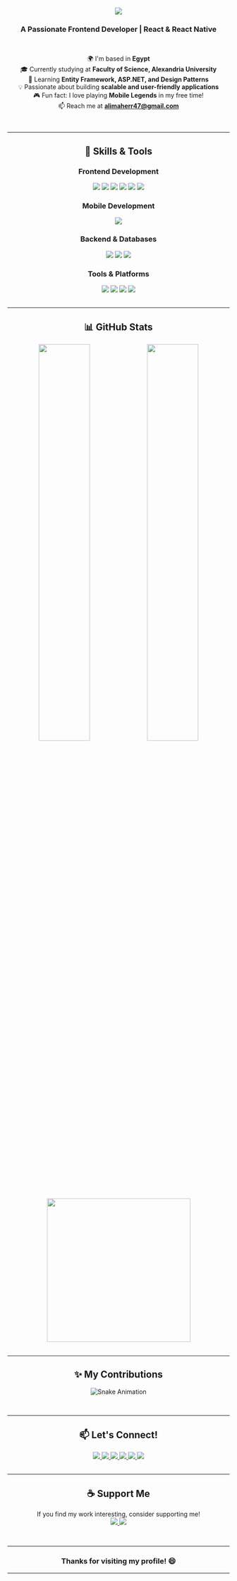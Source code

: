 <h1 align="center">
    <img src="https://readme-typing-svg.herokuapp.com/?font=Righteous&size=35&center=true&vCenter=true&width=500&height=70&duration=4000&lines=Hi+There!+👋;+I'm+Ali+Maher!;" />
</h1>

<h3 align="center">A Passionate Frontend Developer | React & React Native </h3>

<br/>

<div align="center">
  
  🌍 I'm based in **Egypt**  
  🎓 Currently studying at **Faculty of Science, Alexandria University**  
  🌱 Learning **Entity Framework, ASP.NET, and Design Patterns**  
  💡 Passionate about building **scalable and user-friendly applications**  
  🎮 Fun fact: I love playing **Mobile Legends** in my free time!  
  📫 Reach me at **alimaherr47@gmail.com**  

</div>

<br/>

---

<h2 align="center">🚀 Skills & Tools</h2>

<div align="center">
  
  ### Frontend Development
  <img src="https://img.shields.io/badge/React-61DAFB?style=for-the-badge&logo=react&logoColor=black" />
  <img src="https://img.shields.io/badge/HTML5-E34F26?style=for-the-badge&logo=html5&logoColor=white" />
  <img src="https://img.shields.io/badge/CSS3-1572B6?style=for-the-badge&logo=css3&logoColor=white" />
  <img src="https://img.shields.io/badge/JavaScript-F7DF1E?style=for-the-badge&logo=javascript&logoColor=black" />
  <img src="https://img.shields.io/badge/Tailwind_CSS-38B2AC?style=for-the-badge&logo=tailwind-css&logoColor=white" />
  <img src="https://img.shields.io/badge/Bootstrap-7952B3?style=for-the-badge&logo=bootstrap&logoColor=white" />
  
  ### Mobile Development
  <img src="https://img.shields.io/badge/React_Native-61DAFB?style=for-the-badge&logo=react&logoColor=black" />
  
  ### Backend & Databases
  <img src="https://img.shields.io/badge/.NET-512BD4?style=for-the-badge&logo=dotnet&logoColor=white" />
  <img src="https://img.shields.io/badge/MySQL-4479A1?style=for-the-badge&logo=mysql&logoColor=white" />
  <img src="https://img.shields.io/badge/C%23-239120?style=for-the-badge&logo=c-sharp&logoColor=white" />
  
  ### Tools & Platforms
  <img src="https://img.shields.io/badge/Git-F05032?style=for-the-badge&logo=git&logoColor=white" />
  <img src="https://img.shields.io/badge/GitHub-181717?style=for-the-badge&logo=github&logoColor=white" />
  <img src="https://img.shields.io/badge/VS_Code-007ACC?style=for-the-badge&logo=visual-studio-code&logoColor=white" />
  <img src="https://img.shields.io/badge/Figma-F24E1E?style=for-the-badge&logo=figma&logoColor=white" />
  
</div>

<br/>

---

<h2 align="center">📊 GitHub Stats</h2>

<div align="center">
  
  <img width="48%" src="https://github-readme-stats.vercel.app/api?username=ZODIAC3al&show_icons=true&theme=react&border_radius=10&hide_border=true" />
  <img width="48%" src="https://github-readme-streak-stats.herokuapp.com/?user=ZODIAC3al&theme=react&border_radius=10&hide_border=true" />
  
  <br/><br/>
  
  <img width="325" src="https://github-readme-stats.vercel.app/api/top-langs/?username=ZODIAC3al&layout=compact&theme=react&border_radius=10&hide_border=true" />
  
</div>

<br/>

---

<h2 align="center">✨ My Contributions</h2>

<div align="center">
  
  ![Snake Animation](https://raw.githubusercontent.com/trinib/trinib/snake/github-contribution-grid-snake.svg)
  
</div>

<br/>

---

<h2 align="center">📫 Let's Connect!</h2>

<div align="center">
  
  <a href="mailto:alimaherr47@gmail.com">
    <img src="https://img.shields.io/badge/Gmail-D14836?style=for-the-badge&logo=gmail&logoColor=white" />
  </a>
  <a href="https://www.linkedin.com/in/alimahershahin/" target="_blank">
    <img src="https://img.shields.io/badge/LinkedIn-0077B5?style=for-the-badge&logo=linkedin&logoColor=white" />
  </a>
  <a href="https://www.upwork.com/freelancers/~01db034f0733702a70?mp_source=share" target="_blank">
    <img src="https://img.shields.io/badge/Upwork-6FDA44?style=for-the-badge&logo=upwork&logoColor=white" />
  </a>
  <a href="https://khamsat.com/user/ali_maher1345" target="_blank">
    <img src="https://img.shields.io/badge/Khamsat-FFD700?style=for-the-badge&logo=khamsat&logoColor=black" />
  </a>
  <a href="https://alimaher.netlify.app/" target="_blank">
    <img src="https://img.shields.io/badge/Portfolio-FF5722?style=for-the-badge&logo=about.me&logoColor=white" />
  </a>
  <a href="https://ali1maher.bio.link" target="_blank">
    <img src="https://img.shields.io/badge/Bio_Link-000000?style=for-the-badge&logo=linktree&logoColor=white" />
  </a>
  
</div>

<br/>

---

<h2 align="center">☕ Support Me</h2>

<div align="center">
  
  If you find my work interesting, consider supporting me!  
  <a href='https://ko-fi.com/zodiac007' target='_blank'>
    <img src="https://img.shields.io/badge/Ko--fi-F16061?style=for-the-badge&logo=ko-fi&logoColor=white" />
  </a>
  <a href='https://buymeacoffee.com/alimaherr4t?new=1' target='_blank'>
    <img src="https://img.shields.io/badge/Buy_Me_A_Coffee-FFDD00?style=for-the-badge&logo=buy-me-a-coffee&logoColor=black" />
  </a>
  
</div>

<br/>

---

<h3 align="center">Thanks for visiting my profile! 😄</h3>

---
